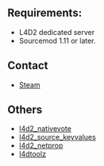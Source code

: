## Requirements:

- L4D2 dedicated server
- Sourcemod 1.11 or later.

## Contact

- [Steam](https://steamcommunity.com/profiles/76561198086366224/)

## Others

- [l4d2_nativevote](https://github.com/fdxx/l4d2_nativevote)
- [l4d2_source_keyvalues](https://github.com/fdxx/l4d2_source_keyvalues)
- [l4d2_netprop](https://github.com/fdxx/l4d2_netprop)
- [l4dtoolz](https://github.com/fdxx/l4dtoolz)

